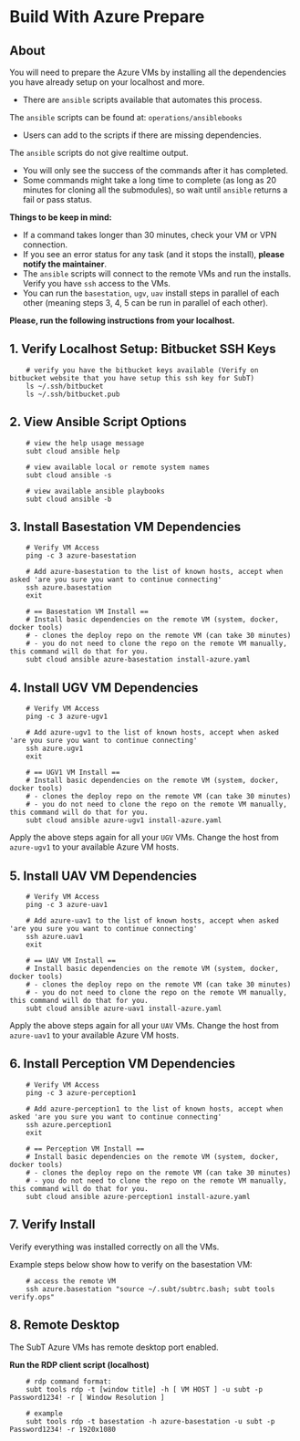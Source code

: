 # Build With Azure Prepare

## About

You will need to prepare the Azure VMs by installing all the dependencies you have already setup on your localhost and more.

- There are `ansible` scripts available that automates this process.

The `ansible` scripts can be found at: `operations/ansiblebooks`

- Users can add to the scripts if there are missing dependencies.

The `ansible` scripts do not give realtime output.

- You will only see the success of the commands after it has completed.
- Some commands might take a long time to complete (as long as 20 minutes for cloning all the submodules), so wait until `ansible` returns a fail or pass status.

**Things to be keep in mind:**

- If a command takes longer than 30 minutes, check your VM or VPN connection.
- If you see an error status for any task (and it stops the install), **please notify the maintainer**.
- The `ansible` scripts will connect to the remote VMs and run the installs. Verify you have `ssh` access to the VMs.
- You can run the `basestation`, `ugv`, `uav` install steps in parallel of each other (meaning steps 3, 4, 5 can be run in parallel of each other).

**Please, run the following instructions from your localhost.**

## 1. Verify Localhost Setup: Bitbucket SSH Keys

        # verify you have the bitbucket keys available (Verify on bitbucket website that you have setup this ssh key for SubT)
        ls ~/.ssh/bitbucket
        ls ~/.ssh/bitbucket.pub

## 2. View Ansible Script Options

        # view the help usage message
        subt cloud ansible help

        # view available local or remote system names
        subt cloud ansible -s

        # view available ansible playbooks
        subt cloud ansible -b

## 3. Install Basestation VM Dependencies

        # Verify VM Access
        ping -c 3 azure-basestation

        # Add azure-basestation to the list of known hosts, accept when asked 'are you sure you want to continue connecting'
        ssh azure.basestation
        exit

        # == Basestation VM Install ==
        # Install basic dependencies on the remote VM (system, docker, docker tools)
        # - clones the deploy repo on the remote VM (can take 30 minutes)
        # - you do not need to clone the repo on the remote VM manually, this command will do that for you.
        subt cloud ansible azure-basestation install-azure.yaml

## 4. Install UGV VM Dependencies

        # Verify VM Access
        ping -c 3 azure-ugv1

        # Add azure-ugv1 to the list of known hosts, accept when asked 'are you sure you want to continue connecting'
        ssh azure.ugv1
        exit

        # == UGV1 VM Install ==
        # Install basic dependencies on the remote VM (system, docker, docker tools)
        # - clones the deploy repo on the remote VM (can take 30 minutes)
        # - you do not need to clone the repo on the remote VM manually, this command will do that for you.
        subt cloud ansible azure-ugv1 install-azure.yaml

Apply the above steps again for all your `UGV` VMs. Change the host from `azure-ugv1` to your available Azure VM hosts.

## 5. Install UAV VM Dependencies

        # Verify VM Access
        ping -c 3 azure-uav1

        # Add azure-uav1 to the list of known hosts, accept when asked 'are you sure you want to continue connecting'
        ssh azure.uav1
        exit

        # == UAV VM Install ==
        # Install basic dependencies on the remote VM (system, docker, docker tools)
        # - clones the deploy repo on the remote VM (can take 30 minutes)
        # - you do not need to clone the repo on the remote VM manually, this command will do that for you.
        subt cloud ansible azure-uav1 install-azure.yaml

Apply the above steps again for all your `UAV` VMs. Change the host from `azure-uav1` to your available Azure VM hosts.

## 6. Install Perception VM Dependencies

        # Verify VM Access
        ping -c 3 azure-perception1

        # Add azure-perception1 to the list of known hosts, accept when asked 'are you sure you want to continue connecting'
        ssh azure.perception1
        exit

        # == Perception VM Install ==
        # Install basic dependencies on the remote VM (system, docker, docker tools)
        # - clones the deploy repo on the remote VM (can take 30 minutes)
        # - you do not need to clone the repo on the remote VM manually, this command will do that for you.
        subt cloud ansible azure-perception1 install-azure.yaml

## 7. Verify Install

Verify everything was installed correctly on all the VMs.

Example steps below show how to verify on the basestation VM:

        # access the remote VM
        ssh azure.basestation "source ~/.subt/subtrc.bash; subt tools verify.ops"

## 8. Remote Desktop

The SubT Azure VMs has remote desktop port enabled.

**Run the RDP client script (localhost)**

        # rdp command format:
        subt tools rdp -t [window title] -h [ VM HOST ] -u subt -p Password1234! -r [ Window Resolution ]

        # example
        subt tools rdp -t basestation -h azure-basestation -u subt -p Password1234! -r 1920x1080

